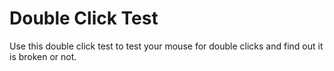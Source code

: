 # Double Click Test

Use this double click test to test your mouse for double clicks and find out it is broken or not.
